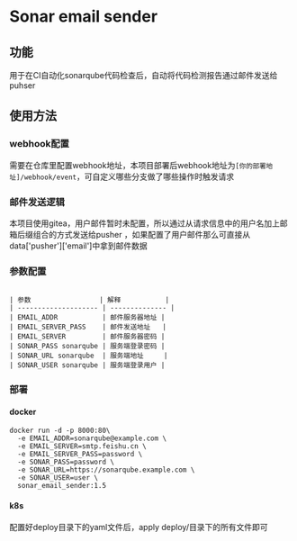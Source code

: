 # Sonar email sender
## 功能
用于在CI自动化sonarqube代码检查后，自动将代码检测报告通过邮件发送给puhser

## 使用方法

### webhook配置

需要在仓库里配置webhook地址，本项目部署后webhook地址为`[你的部署地址]/webhook/event`，可自定义哪些分支做了哪些操作时触发请求

### 邮件发送逻辑

本项目使用gitea，用户邮件暂时未配置，所以通过从请求信息中的用户名加上邮箱后缀组合的方式发送给pusher
，如果配置了用户邮件那么可直接从data['pusher']['email']中拿到邮件数据

### 参数配置
```angular2html

| 参数                 | 解释           |
| -------------------- | -------------- |
| EMAIL_ADDR           | 邮件服务器地址 |
| EMAIL_SERVER_PASS    | 邮件发送地址   |
| EMAIL_SERVER         | 邮件服务器密码 |
| SONAR_PASS sonarqube | 服务端登录密码 |
| SONAR_URL sonarqube  | 服务端地址     |
| SONAR_USER sonarqube | 服务端登录用户 |

```

### 部署

#### docker

```angular2html
docker run -d -p 8000:80\
  -e EMAIL_ADDR=sonarqube@example.com \
  -e EMAIL_SERVER=smtp.feishu.cn \
  -e EMAIL_SERVER_PASS=password \
  -e SONAR_PASS=password \
  -e SONAR_URL=https://sonarqube.example.com \
  -e SONAR_USER=user \
  sonar_email_sender:1.5
```
#### k8s

配置好deploy目录下的yaml文件后，apply deploy/目录下的所有文件即可